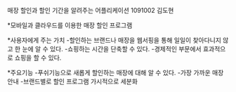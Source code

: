 매장 할인과 할인 기간을 알려주는 어플리케이션              1091002 김도현

*모바일과 클라우드를 이용한 매장 할인 프로그램

*사용자에게 주는 가치
-할인하는 브랜드나 매장을 웹서핑을 통해 일일이 찾아다니지 않고 한 눈에 알 수 있다.
-쇼핑하는 시간을 단축할 수 있다.
-경제적인 부문에서 효과적으로 쇼핑을 할 수 있다.

*주요기능
-푸쉬기능으로 새롭게 할인하는 매장에 대해 알 수 있다.
-가장 가까운 매장 안내
-브랜드별로 할인 프로그램 가시적으로 세분화

